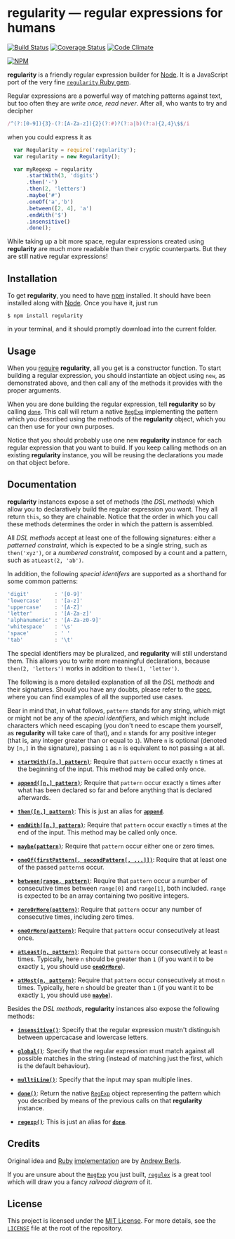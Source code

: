# regularity — regular expressions for humans
[![Build Status](https://travis-ci.org/angelsanz/regularity.svg?branch=master)](https://travis-ci.org/angelsanz/regularity)
[![Coverage Status](https://coveralls.io/repos/angelsanz/regularity/badge.svg?branch=master)](https://coveralls.io/r/angelsanz/regularity?branch=master)
[![Code Climate](https://codeclimate.com/github/angelsanz/regularity/badges/gpa.svg)](https://codeclimate.com/github/angelsanz/regularity)

[![NPM](https://nodei.co/npm/regularity.png?downloads=true&stars=true)](https://nodei.co/npm/regularity/)




**regularity** is a friendly regular expression builder
for [Node](https://nodejs.org).
It is a JavaScript port
of the very fine [`regularity` Ruby gem](https://rubygems.org/gems/regularity).


Regular expressions are a powerful way
of matching patterns against text,
but too often they are _write once, read never_.
After all, who wants to try and decipher

```javascript
/^(?:[0-9]){3}-(?:[A-Za-z]){2}(?:#)?(?:a|b)(?:a){2,4}\$$/i
```

when you could express it as

```javascript
  var Regularity = require('regularity');
  var regularity = new Regularity();

  var myRegexp = regularity
      .startWith(3, 'digits')
      .then('-')
      .then(2, 'letters')
      .maybe('#')
      .oneOf('a','b')
      .between([2, 4], 'a')
      .endWith('$')
      .insensitive()
      .done();
```

While taking up a bit more space,
regular expressions created using **regularity**
are much more readable than their cryptic counterparts.
But they are still native regular expressions!



## Installation

To get **regularity**,
you need to have [npm](https://www.npmjs.com/) installed.
It should have been installed
along with [Node](https://nodejs.org).
Once you have it, just run

```
$ npm install regularity
```

in your terminal,
and it should promptly download
into the current folder.



## Usage

When you [require](https://nodejs.org/api/modules.html#modules_modules) **regularity**,
all you get is a constructor function.
To start building a regular expression,
you should instantiate an object using `new`,
as demonstrated above,
and then call
any of the methods it provides
with the proper arguments.

When you are done building the regular expression,
tell **regularity** so by calling [`done`](#done).
This call will return a native [`RegExp`](https://developer.mozilla.org/en-US/docs/Web/JavaScript/Reference/Global_Objects/RegExp)
implementing the pattern which you described
using the methods of the **regularity** object,
which you can then use
for your own purposes.

Notice that you should probably use
one new **regularity** instance
for each regular expression
that you want to build.
If you keep calling methods
on an existing **regularity** instance,
you will be reusing
the declarations you made on that object before.



## Documentation

**regularity** instances expose a set of methods
(the _DSL methods_)
which allow you to declaratively build
the regular expression you want.
They all return `this`,
so they are chainable.
Notice that the order in which you call these methods
determines the order in which the pattern is assembled.

All _DSL methods_ accept at least
one of the following signatures:
either a _patterned constraint_,
which is expected to be a single string,
such as `then('xyz')`,
or a _numbered constraint_,
composed by a count and a pattern,
such as `atLeast(2, 'ab')`.

In addition, the following _special identifers_
are supported as a shorthand
for some common patterns:

```javascript
'digit'        : '[0-9]'
'lowercase'    : '[a-z]'
'uppercase'    : '[A-Z]'
'letter'       : '[A-Za-z]'
'alphanumeric' : '[A-Za-z0-9]'
'whitespace'   : '\s'
'space'        : ' '
'tab'          : '\t'
```

The special identifiers may be pluralized,
and **regularity** will still understand them.
This allows you
to write more meaningful declarations,
because `then(2, 'letters')` works
in addition to `then(1, 'letter')`.


The following is a more detailed explanation
of all the _DSL methods_ and their signatures.
Should you have any doubts,
please refer to the [spec](./spec/regularity_spec.js),
where you can find examples
of all the supported use cases.

Bear in mind that, in what follows,
`pattern` stands for any string,
which migt or might not be
any of the _special identifiers_,
and which might include characters
which need escaping (you don't need
to escape them yourself, as **regularity**
will take care of that),
and `n` stands for any positive integer
(that is, any integer
greater than or equal to `1`).
Where `n` is optional
(denoted by `[n,]` in the signature),
passing `1` as `n`
is equivalent to not passing `n` at all.

- <a name="startWith">[**`startWith([n,] pattern)`**](#startWith)</a>:
  Require that `pattern` occur
  exactly `n` times
  at the beginning of the input.
  This method may be called only once.

- <a name="append">[**`append([n,] pattern)`**](#append)</a>:
  Require that `pattern` occur
  exactly `n` times
  after what has been declared so far
  and before anything that is declared afterwards.

- <a name="then">[**`then([n,] pattern)`**](#then)</a>:
  This is just an alias for [**`append`**](#append).

- <a name="endWith">[**`endWith([n,] pattern)`**](#endWith)</a>:
  Require that `pattern` occur
  exactly `n` times
  at the end of the input.
  This method may be called only once.


- <a name="maybe">[**`maybe(pattern)`**](#maybe)</a>:
  Require that `pattern` occur
  either one or zero times.

- <a name="oneOf">[**`oneOf(firstPattern[, secondPattern[, ...]])`**](#oneOf)</a>:
  Require that at least
  one of the passed `pattern`s occur.

- <a name="between">[**`between(range, pattern)`**](#between)</a>:
  Require that `pattern` occur
  a number of consecutive times
  between `range[0]` and `range[1]`, both included.
  `range` is expected to be an array
  containing two positive integers.

- <a name="zeroOrMore">[**`zeroOrMore(pattern)`**](#zeroOrMore)</a>:
  Require that `pattern` occur
  any number of consecutive times,
  including zero times.

- <a name="oneOrMore">[**`oneOrMore(pattern)`**](#oneOrMore)</a>:
  Require that `pattern` occur
  consecutively at least once.

- <a name="atLeast">[**`atLeast(n, pattern)`**](#atLeast)</a>:
  Require that `pattern` occur
  consecutively at least `n` times.
  Typically, here `n` should be greater than `1`
  (if you want it to be exactly `1`, you should use [**`oneOrMore`**](#oneOrMore)).

- <a name="atMost">[**`atMost(n, pattern)`**](#atMost)</a>:
  Require that `pattern` occur
  consecutively at most `n` times.
  Typically, here `n` should be greater than `1`
  (if you want it to be exactly `1`, you should use [**`maybe`**](#maybe)).



Besides the _DSL methods_, **regularity** instances
also expose the following methods:

- <a name="insensitive">[**`insensitive()`**](#insensitive)</a>:
  Specify that the regular expression
  mustn't distinguish
  between uppercacase and lowercase letters.

- <a name="global">[**`global()`**](#global)</a>:
  Specify that the regular expression
  must match against all possible matches in the string
  (instead of matching just the first,
  which is the default behaviour).

- <a name="multiLine">[**`mulltiLine()`**](#multiLine)</a>:
  Specify that the input
  may span multiple lines.

- <a name="done">[**`done()`**](#done)</a>:
  Return the native [`RegExp`](https://developer.mozilla.org/en-US/docs/Web/JavaScript/Reference/Global_Objects/RegExp) object
  representing the pattern which you described
  by means of the previous calls
  on that **regularity** instance.

- <a name="regexp">[**`regexp()`**](#regexp)</a>:
  This is just an alias for [**`done`**](#done).



## Credits

Original idea and [Ruby](https://rubygems.org/gems/regularity)
[implementation](https://github.com/andrewberls/regularity)
are by [Andrew Berls](https://github.com/andrewberls/).

If you are unsure about the [`RegExp`](https://developer.mozilla.org/en-US/docs/Web/JavaScript/Reference/Global_Objects/RegExp)
you just built, [`regulex`](https://jex.im/regulex)
is a great tool which will draw you
a fancy _railroad diagram_ of it.


## License

This project is licensed under the
[MIT License](http://opensource.org/licenses/MIT).
For more details, see the [`LICENSE`](./LICENSE) file
at the root of the repository.
